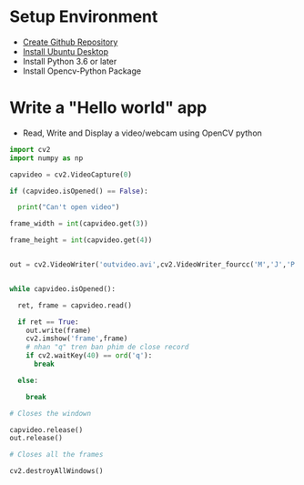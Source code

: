 # Setup Environment
- [Create Github Repository](https://github.com/18521449/Nhom-5)
- [Install Ubuntu Desktop](https://ubuntu.com/tutorials/install-ubuntu-desktop#11-installation-complete)
- Install Python 3.6 or later
- Install Opencv-Python Package
# Write a "Hello world" app
- Read, Write and Display a video/webcam using OpenCV python
```python
import cv2
import numpy as np

capvideo = cv2.VideoCapture(0)

if (capvideo.isOpened() == False): 

  print("Can't open video")

frame_width = int(capvideo.get(3))

frame_height = int(capvideo.get(4))


out = cv2.VideoWriter('outvideo.avi',cv2.VideoWriter_fourcc('M','J','P','G'), 10, (frame_width,frame_height))


while capvideo.isOpened():

  ret, frame = capvideo.read()

  if ret == True: 
    out.write(frame)
    cv2.imshow('frame',frame)
    # nhan "q" tren ban phim de close record
    if cv2.waitKey(40) == ord('q'):
      break

  else:

    break 

# Closes the windown

capvideo.release()
out.release()

# Closes all the frames

cv2.destroyAllWindows() 
```

